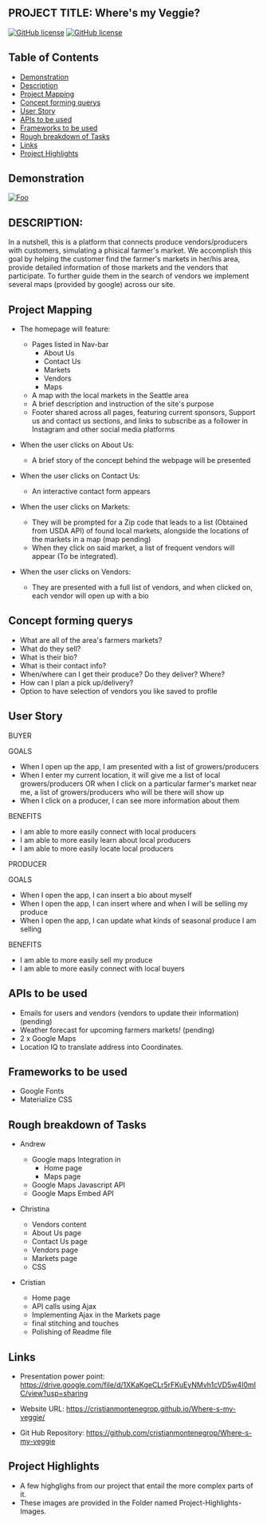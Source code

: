 
## PROJECT TITLE: Where's my Veggie?
[![GitHub license](https://img.shields.io/badge/license-MIT-blue.svg)](https://github.com/cristianmontenegrop/Where-s-my-veggie)
[![GitHub license](https://img.shields.io/badge/license-MIT-green.svg)](https://cristianmontenegrop.github.io/Where-s-my-veggie/)

## Table of Contents 

* [Demonstration](#Demonstration)
* [Description](#Description)
* [Project Mapping](#Project%20Mapping)
* [Concept forming querys](#Concept%20forming%20querys)
* [User Story](#User%20Story)
* [APIs to be used](#APIs%20to%20be%20used)
* [Frameworks to be used](#Frameworks%20to%20be%20used)
* [Rough breakdown of Tasks](#Rough%20breakdown%20of%20Tasks)
* [Links](#Links)
* [Project Highlights](#Project%20Highlights)


## Demonstration
[![Foo](assets/wheres-my-veggie.gif)](https://cristianmontenegrop.github.io/Where-s-my-veggie/) 
## DESCRIPTION:

In a nutshell, this is a platform that connects produce vendors/producers with customers, simulating a phisical farmer's market.
We accomplish this goal by helping the customer find the farmer's markets in her/his area, provide detailed information of those markets and the vendors that participate. To further guide them in the search of vendors we implement several maps (provided by google) across our site.

## Project Mapping

- The homepage will feature:
    - Pages listed in Nav-bar
        - About Us 
        - Contact Us
        - Markets 
        - Vendors 
        - Maps
    - A map with the local markets in the Seattle area
    - A brief description and instruction of the site's purpose
    - Footer shared across all pages, featuring current sponsors, Support us and contact us sections, and links to subscribe as a follower in Instagram and other social media platforms

- When the user clicks on About Us:
    - A brief story of the concept behind the webpage will be presented

- When the user clicks on Contact Us:
    - An interactive contact form appears

- When the user clicks on Markets: 
    - They will be prompted for a Zip code that leads to a list (Obtained from USDA API) of found local markets, alongside the locations of the markets in a map (map pending)
    - When they click on said market, a list of frequent vendors will appear (To be integrated).

- When the user clicks on Vendors:
    - They are presented with a full list of vendors, and when clicked on, each vendor will open up with a bio


## Concept forming querys

- What are all of the area's farmers markets? 
- What do they sell?
- What is their bio?
- What is their contact info?
- When/where can I get their produce? Do they deliver? Where?
- How can I plan a pick up/delivery?
- Option to have selection of vendors you like saved to profile


## User Story

BUYER

GOALS
- When I open up the app, I am presented with a list of growers/producers
- When I enter my current location, it will give me a list of local growers/producers OR when I click on a particular farmer's market near me, a list of        growers/producers who will be there will show up
- When I click on a producer, I can see more information about them

BENEFITS
- I am able to more easily connect with local producers
- I am able to more easily learn about local producers
- I am able to more easily locate local producers


PRODUCER

GOALS
- When I open the app, I can insert a bio about myself
- When I open the app, I can insert where and when I will be selling my produce
- When I open the app, I can update what kinds of seasonal produce I am selling

BENEFITS
- I am able to more easily sell my produce
- I am able to more easily connect with local buyers


## APIs to be used

- Emails for users and vendors (vendors to update their information) (pending)
- Weather forecast for upcoming farmers markets! (pending)
- 2 x Google Maps
- Location IQ to translate address into Coordinates.


## Frameworks to be used

- Google Fonts
- Materialize CSS


## Rough breakdown of Tasks

- Andrew

    - Google maps Integration in
        - Home page
        - Maps page
    - Google Maps Javascript API
    - Google Maps Embed API

- Christina

    - Vendors content
    - About Us page
    - Contact Us page
    - Vendors page
    - Markets page
    - CSS

- Cristian 

    - Home page
    - API calls using Ajax
    - Implementing Ajax in the Markets page
    - final stitching and touches
    - Polishing of Readme file
    
     

## Links

- Presentation power point: 
    https://drive.google.com/file/d/1XKaKgeCLr5rFKuEyNMvh1cVD5w4I0mIC/view?usp=sharing

- Website URL:
    https://cristianmontenegrop.github.io/Where-s-my-veggie/

- Git Hub Repository: 
    https://github.com/cristianmontenegrop/Where-s-my-veggie



## Project Highlights

- A few highglighs from our project that entail the more complex parts of it.
- These images are provided in the Folder named Project-Highlights-Images.


